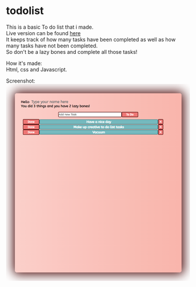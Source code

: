 # todolist 
This is a basic To do list that i made. <br>
Live version can be found <a href="https://lailaismyname.github.io/todolist/">here</a> </br>
It keeps track of how many tasks have been completed as well as how many tasks have not been completed. <br>
So don't be a lazy bones and complete all those tasks!


How it's made: <br>
Html, css and Javascript. 

Screenshot: <br>
![ScreenShot](https://raw.githubusercontent.com/Lailaismyname/todolist/master/todolist.png)

